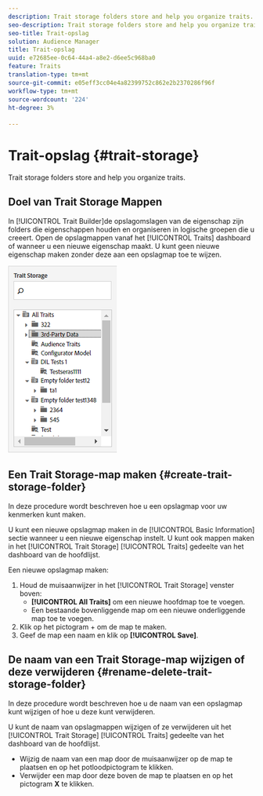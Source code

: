 ```yaml
---
description: Trait storage folders store and help you organize traits.
seo-description: Trait storage folders store and help you organize traits.
seo-title: Trait-opslag
solution: Audience Manager
title: Trait-opslag
uuid: e72685ee-0c64-44a4-a8e2-d6ee5c968ba0
feature: Traits
translation-type: tm+mt
source-git-commit: e05eff3cc04e4a82399752c862e2b2370286f96f
workflow-type: tm+mt
source-wordcount: '224'
ht-degree: 3%

---
```



# Trait-opslag {#trait-storage}

Trait storage folders store and help you organize traits.

<!-- c_tb_storage.xml -->

## Doel van Trait Storage Mappen

In [!UICONTROL Trait Builder]de opslagomslagen van de eigenschap zijn folders die eigenschappen houden en organiseren in logische groepen die u creeert. Open de opslagmappen vanaf het [!UICONTROL Traits] dashboard of wanneer u een nieuwe eigenschap maakt. U kunt geen nieuwe eigenschap maken zonder deze aan een opslagmap toe te wijzen.

![](assets/tb_storage.png)

## Een Trait Storage-map maken {#create-trait-storage-folder}

In deze procedure wordt beschreven hoe u een opslagmap voor uw kenmerken kunt maken.

<!-- t_tb_create_storage.xml -->

U kunt een nieuwe opslagmap maken in de [!UICONTROL Basic Information] sectie wanneer u een nieuwe eigenschap instelt. U kunt ook mappen maken in het [!UICONTROL Trait Storage] [!UICONTROL Traits] gedeelte van het dashboard van de hoofdlijst.

Een nieuwe opslagmap maken:

1. Houd de muisaanwijzer in het [!UICONTROL Trait Storage] venster boven:
   * **[!UICONTROL All Traits]** om een nieuwe hoofdmap toe te voegen.
   * Een bestaande bovenliggende map om een nieuwe onderliggende map toe te voegen.
1. Klik op het pictogram + om de map te maken.
1. Geef de map een naam en klik op **[!UICONTROL Save]**.

## De naam van een Trait Storage-map wijzigen of deze verwijderen {#rename-delete-trait-storage-folder}

In deze procedure wordt beschreven hoe u de naam van een opslagmap kunt wijzigen of hoe u deze kunt verwijderen.

<!-- t_tb_rename_delete_storage.xml -->

U kunt de naam van opslagmappen wijzigen of ze verwijderen uit het [!UICONTROL Trait Storage] [!UICONTROL Traits] gedeelte van het dashboard van de hoofdlijst.

* Wijzig de naam van een map door de muisaanwijzer op de map te plaatsen en op het potloodpictogram te klikken.
* Verwijder een map door deze boven de map te plaatsen en op het pictogram **X** te klikken.